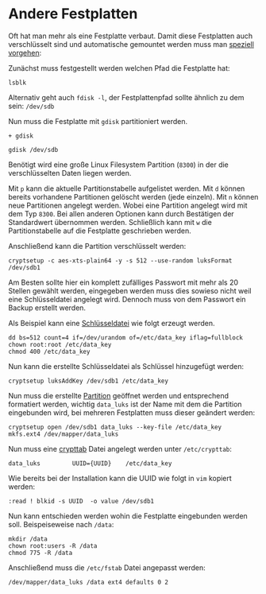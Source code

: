 # Andere Festplatten

Oft hat man mehr als eine Festplatte verbaut. Damit diese Festplatten auch verschlüsselt sind und automatische gemountet werden muss man [speziell vorgehen](https://wiki.archlinux.org/index.php/Dm-crypt/Encrypting_a_non-root_file_system):

Zunächst muss festgestellt werden welchen Pfad die Festplatte hat: 

    lsblk

Alternativ geht auch `fdisk -l`, der Festplattenpfad sollte ähnlich zu dem sein: `/dev/sdb`

Nun muss die Festplatte mit `gdisk` partitioniert werden.

    + gdisk

    gdisk /dev/sdb

Benötigt wird eine große Linux Filesystem Partition (`8300`) in der die verschlüsselten Daten liegen werden.

Mit `p` kann die aktuelle Partitionstabelle aufgelistet werden. Mit `d` können bereits vorhandene Partitionen gelöscht werden (jede einzeln). Mit `n` können neue Partitionen angelegt werden. Wobei eine Partition angelegt wird mit dem Typ `8300`. Bei allen anderen Optionen kann durch Bestätigen der Standardwert übernommen werden. Schließlich kann mit `w` die Partitionstabelle auf die Festplatte geschrieben werden. 


Anschließend kann die Partition verschlüsselt werden: 

    cryptsetup -c aes-xts-plain64 -y -s 512 --use-random luksFormat /dev/sdb1

Am Besten sollte hier ein komplett zufälliges Passwort mit mehr als 20 Stellen gewählt werden, eingegeben werden muss dies sowieso nicht weil eine Schlüsseldatei angelegt wird. Dennoch muss von dem Passwort ein Backup erstellt werden.

Als Beispiel kann eine [Schlüsseldatei](https://wiki.archlinux.org/index.php/Dm-crypt/Device_encryption#Encryption_options_for_LUKS_mode) wie folgt erzeugt werden.

    dd bs=512 count=4 if=/dev/urandom of=/etc/data_key iflag=fullblock
    chown root:root /etc/data_key
    chmod 400 /etc/data_key

Nun kann die erstellte Schlüsseldatei als Schlüssel hinzugefügt werden:

    cryptsetup luksAddKey /dev/sdb1 /etc/data_key


Nun muss die erstellte [Partition](https://wiki.archlinux.org/index.php/Dm-crypt/Encrypting_a_non-root_file_system) geöffnet werden und entsprechend formatiert werden, wichtig `data_luks` ist der Name mit dem die Partition eingebunden wird, bei mehreren Festplatten muss dieser geändert werden:

    cryptsetup open /dev/sdb1 data_luks --key-file /etc/data_key
    mkfs.ext4 /dev/mapper/data_luks


Nun muss eine [crypttab](https://wiki.archlinux.org/index.php/Dm-crypt/System_configuration#crypttab) Datei angelegt werden unter `/etc/crypttab`:

    data_luks         UUID={UUID}    /etc/data_key

Wie bereits bei der Installation kann die UUID wie folgt in `vim` kopiert werden:
    
    :read ! blkid -s UUID  -o value /dev/sdb1 

Nun kann entschieden werden wohin die Festplatte eingebunden werden soll. Beispeiseweise nach `/data`:

    mkdir /data
    chown root:users -R /data
    chmod 775 -R /data

Anschließend muss die `/etc/fstab` Datei angepasst werden:

    /dev/mapper/data_luks /data ext4 defaults 0 2




 

